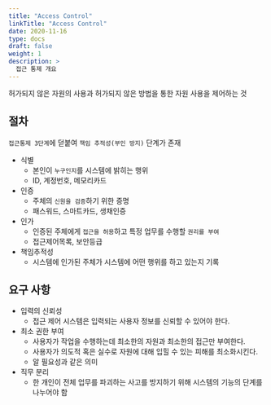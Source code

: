 ```yaml
---
title: "Access Control"
linkTitle: "Access Control"
date: 2020-11-16
type: docs
draft: false
weight: 1
description: >
  접근 통제 개요
---
```


허가되지 않은 자원의 사용과 허가되지 않은 방법을 통한 자원 사용을 제어하는 것

절차
---

`접근통제 3단계`에 덛붙여 `책임 추적성(부인 방지)` 단계가 존재

- 식별
  - 본인이 `누구인지`를 시스템에 밝히는 행위
  - ID, 계정번호, 메모리카드
- 인증
  - 주체의 `신원을 검증`하기 위한 증명
  - 패스워드, 스마트카드, 생채인증
- 인가
  - 인증된 주체에게 `접근을 허용`하고 특정 업무를 수행할 `권리를 부여`
  - 접근제어목록, 보안등급
- 책임추적성
  - 시스템에 인가된 주체가 시스템에 어떤 행위를 하고 있는지 기록

요구 사항
---

- 입력의 신뢰성
  - 접근 제어 시스템은 입력되는 사용자 정보를 신뢰할 수 있어야 한다.
- 최소 권한 부여
  - 사용자가 작업을 수행하는데 최소한의 자원과 최소한의 접근만 부여한다.
  - 사용자가 의도적 혹은 실수로 자원에 대해 입힐 수 있는 피해를 최소화시킨다.
  - 알 필요성과 같은 의미
- 직무 분리
  - 한 개인이 전체 업무를 파괴하는 사고를 방지하기 위해 시스템의 기능의 단계를 나누어야 함
